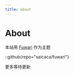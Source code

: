 ```yaml
---
title: about
---
```

# About
本站用 [Fuwari](https://github.com/saicaca/fuwari) 作为主题

::github{repo="saicaca/fuwari"}

更多等待更新

